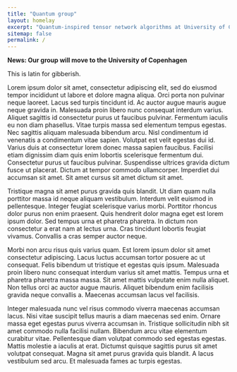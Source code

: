 ```yaml
---
title: "Quantum group"
layout: homelay
excerpt: "Quantum-inspired tensor network algorithms at University of Copenhagen"
sitemap: false
permalink: /
---
```


**News: Our group will move to the University of Copenhagen** 

This is latin for gibberish. 

Lorem ipsum dolor sit amet, consectetur adipiscing elit, sed do eiusmod tempor incididunt ut labore et dolore magna aliqua. Orci porta non pulvinar neque laoreet. Lacus sed turpis tincidunt id. Ac auctor augue mauris augue neque gravida in. Malesuada proin libero nunc consequat interdum varius. Aliquet sagittis id consectetur purus ut faucibus pulvinar. Fermentum iaculis eu non diam phasellus. Vitae turpis massa sed elementum tempus egestas. Nec sagittis aliquam malesuada bibendum arcu. Nisl condimentum id venenatis a condimentum vitae sapien. Volutpat est velit egestas dui id. Varius duis at consectetur lorem donec massa sapien faucibus. Facilisi etiam dignissim diam quis enim lobortis scelerisque fermentum dui. Consectetur purus ut faucibus pulvinar. Suspendisse ultrices gravida dictum fusce ut placerat. Dictum at tempor commodo ullamcorper. Imperdiet dui accumsan sit amet. Sit amet cursus sit amet dictum sit amet.

Tristique magna sit amet purus gravida quis blandit. Ut diam quam nulla porttitor massa id neque aliquam vestibulum. Interdum velit euismod in pellentesque. Integer feugiat scelerisque varius morbi. Porttitor rhoncus dolor purus non enim praesent. Quis hendrerit dolor magna eget est lorem ipsum dolor. Sed tempus urna et pharetra pharetra. In dictum non consectetur a erat nam at lectus urna. Cras tincidunt lobortis feugiat vivamus. Convallis a cras semper auctor neque.

Morbi non arcu risus quis varius quam. Est lorem ipsum dolor sit amet consectetur adipiscing. Lacus luctus accumsan tortor posuere ac ut consequat. Felis bibendum ut tristique et egestas quis ipsum. Malesuada proin libero nunc consequat interdum varius sit amet mattis. Tempus urna et pharetra pharetra massa massa. Sit amet mattis vulputate enim nulla aliquet. Non tellus orci ac auctor augue mauris. Aliquet bibendum enim facilisis gravida neque convallis a. Maecenas accumsan lacus vel facilisis.

Integer malesuada nunc vel risus commodo viverra maecenas accumsan lacus. Nisi vitae suscipit tellus mauris a diam maecenas sed enim. Ornare massa eget egestas purus viverra accumsan in. Tristique sollicitudin nibh sit amet commodo nulla facilisi nullam. Bibendum arcu vitae elementum curabitur vitae. Pellentesque diam volutpat commodo sed egestas egestas. Mattis molestie a iaculis at erat. Dictumst quisque sagittis purus sit amet volutpat consequat. Magna sit amet purus gravida quis blandit. A lacus vestibulum sed arcu. Et malesuada fames ac turpis egestas.


